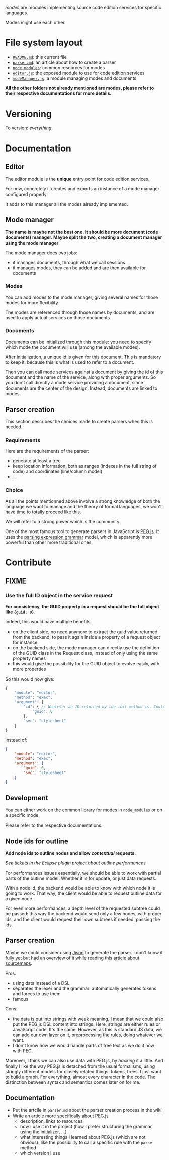 _modes_ are modules implementing source code edition services for specific languages.

Modes might use each other.

# File system layout

* [`README.md`](./README.md): this current file
* [`parser.md`](./parser.md): an article about how to create a parser
* [`node_modules`](./node_modules): common resources for modes
* [`editor.js`](./editor.js): the exposed module to use for code edition services
* [`modeManager.js`](./modeManager.js): a module managing modes and documents

__All the other folders not already mentioned are modes, please refer to their respective documentations for more details.__

# Versioning

To version: _everything_.

# Documentation

## Editor

The editor module is the __unique__ entry point for code edition services.

For now, concretely it creates and exports an instance of a mode manager configured properly.

It adds to this manager all the modes already implemented.

## Mode manager

__The name is maybe not the best one. It should be more document (code documents) manager. Maybe split the two, creating a document manager using the mode manager__

The mode manager does two jobs:

* it manages documents, through what we call sessions
* it manages modes, they can be added and are then available for documents

### Modes

You can add modes to the mode manager, giving several names for those modes for more flexibility.

The modes are referenced through those names by documents, and are used to apply actual services on those documents.

### Documents

Documents can be initialized through this module: you need to specify which mode the document will use (among the available modes).

After initialization, a unique id is given for this document. This is mandatory to keep it, because this is what is used to refer to a document.

Then you can call mode services against a document by giving the id of this document and the name of the service, along with proper arguments. So you don't call directly a mode service providing a document, since documents are the center of the design. Instead, documents are linked to modes.

## Parser creation

This section describes the choices made to create parsers when this is needed.

### Requirements

Here are the requirements of the parser:

* generate at least a tree
* keep location information, both as ranges (indexes in the full string of code) and coordinates (line/column model)
* ...

### Choice

As all the points mentionned above involve a strong knowledge of both the language we want to manage and the theory of formal languages, we won't have time to totally proceed like this.

We will refer to a strong power which is the community.

One of the most famous tool to generate parsers in JavaScript is [PEG.js](http://pegjs.majda.cz/). It uses the [parsing expression grammar](http://en.wikipedia.org/wiki/Parsing_expression_grammar) model, which is apparently more powerful than other more traditional ones.

# Contribute

## FIXME

### Use the full ID object in the service request

__For consistency, the GUID property in a request should be the full object like `{guid: 0}`.__

Indeed, this would have multiple benefits:

* on the client side, no need anymore to extract the guid value returned from the backend, to pass it again inside a property of a request object for instance
* on the backend side, the mode manager can directly use the definition of the GUID class in the Request class, instead of only using the same property names
* this would give the possibility for the GUID object to evolve easily, with more properties

So this would now give:

```javascript
{
	"module": "editor",
	"method": "exec",
	"argument": {
		"id": { // Whatever an ID returned by the init method is. Could be {filename: "..."}
			"guid": 0
		},
		"svc": "stylesheet"
	}
}
```

instead of:

```json
{
	"module": "editor",
	"method": "exec",
	"argument": {
		"guid": 0,
		"svc": "stylesheet"
	}
}
```

## Development

You can either work on the common library for modes in `node_modules` or on a specific mode.

Please refer to the respective documentations.

## Node ids for outline

__Add node ids to outline nodes and allow _contextual_ requests.__

_See [tickets](/ultimate-poc/src/poc/outline/README.md#performances) in the Eclipse plugin project about outline performances._

For performances issues essentially, we should be able to work with partial parts of the outline model. Whether it is for update, or just data requests.

With a node id, the backend would be able to know with which node it is going to work. That way, the client would be able to request outline data for a given node.

For even more performances, a depth level of the requested subtree could be passed: this way the backend would send only a few nodes, with proper ids, and the client would request their own subtrees if needed, passing the ids.

## Parser creation

Maybe we could consider using [Jison](https://github.com/zaach/jison) to generate the parser. I don't know it fully yet but had an overview of it while reading [this article about sourcemaps](https://hacks.mozilla.org/2013/05/compiling-to-javascript-and-debugging-with-source-maps/).

Pros:

* using data instead of a DSL
* separates the lexer and the grammar: automatically generates tokens and forces to use them
* famous

Cons:

* the data is put into strings with weak meaning, I mean that we could also put the PEG.js DSL content into strings. Here, strings are either rules or JavaScript code. It's the same. However, as this is standard JS data, we can add our own layer on it, preprocessing the rules, doing whatever we want.
* I don't know how we would handle parts of free text as we do it now with PEG.

Moreover, I think we can also use data with PEG.js, by _hacking_ it a little. And finally I like the way PEG.js is detached from the usual formalisms, using stringly different models for closely related things: tokens, trees. I just want to build a graph. For everything, almost every character in the code. The distinction between syntax and semantics comes later on for me.

## Documentation

* Put the artcile in `parser.md` about the parser creation process in the wiki
* Write an article more specifically about PEG.js
	* description, links to resources
	* how I use it in the project (how I prefer structuring the grammar, using the initializer, ...)
	* what interesting things I learned about PEG.js (which are not obvious): like the possibility to call a specific rule with the `parse` method
	* which version I use
